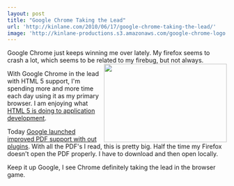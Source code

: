 ```yaml
---
layout: post
title: "Google Chrome Taking the Lead"
url: 'http://kinlane.com/2010/06/17/google-chrome-taking-the-lead/'
image: 'http://kinlane-productions.s3.amazonaws.com/google-chrome-logo.jpg'
---
```


Google Chrome just keeps winning me over lately. My firefox seems to crash a lot, which seems to be related to my firebug, but not always. <img class="alignnone c1" title="Google Chrome" src="http://kinlane-productions.s3.amazonaws.com/google-chrome-logo.jpg" alt="" width="282" height="180" align="right" />

With Google Chrome in the lead with HTML 5 support, I'm spending more and more time each day using it as my primary browser. I am enjoying what [HTML 5 is doing to application development][1].

Today [Google launched improved PDF support with out plugins][2]. With all the PDF's I read, this is pretty big. Half the time my Firefox doesn't open the PDF properly. I have to download and then open locally.

Keep it up Google, I see Chrome definitely taking the lead in the browser game.

   [1]: http://www.kinlane.com/category/html-5/
   [2]: http://blog.chromium.org/2010/06/bringing-improved-pdf-support-to-google.html

